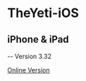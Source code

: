 # TheYeti-iOS
## iPhone & iPad
--
Version 3.32

[Online Version](https://bejewelled-souffle-c18d77.netlify.app)
